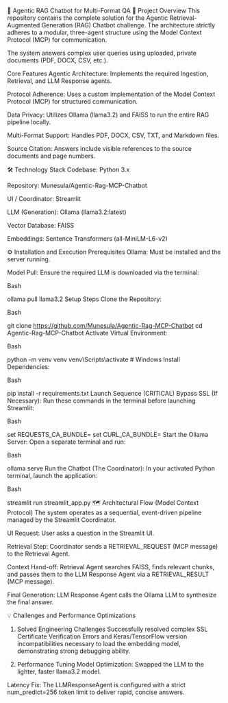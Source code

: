 🤖 Agentic RAG Chatbot for Multi-Format QA
🚀 Project Overview
This repository contains the complete solution for the Agentic Retrieval-Augmented Generation (RAG) Chatbot challenge. The architecture strictly adheres to a modular, three-agent structure using the Model Context Protocol (MCP) for communication.

The system answers complex user queries using uploaded, private documents (PDF, DOCX, CSV, etc.).

Core Features
Agentic Architecture: Implements the required Ingestion, Retrieval, and LLM Response agents.

Protocol Adherence: Uses a custom implementation of the Model Context Protocol (MCP) for structured communication.

Data Privacy: Utilizes Ollama (llama3.2) and FAISS to run the entire RAG pipeline locally.

Multi-Format Support: Handles PDF, DOCX, CSV, TXT, and Markdown files.

Source Citation: Answers include visible references to the source documents and page numbers.

🛠️ Technology Stack
Codebase: Python 3.x

Repository: Munesula/Agentic-Rag-MCP-Chatbot

UI / Coordinator: Streamlit

LLM (Generation): Ollama (llama3.2:latest)

Vector Database: FAISS

Embeddings: Sentence Transformers (all-MiniLM-L6-v2)

⚙️ Installation and Execution
Prerequisites
Ollama: Must be installed and the server running.

Model Pull: Ensure the required LLM is downloaded via the terminal:

Bash

ollama pull llama3.2
Setup Steps
Clone the Repository:

Bash

git clone https://github.com/Munesula/Agentic-Rag-MCP-Chatbot
cd Agentic-Rag-MCP-Chatbot
Activate Virtual Environment:

Bash

python -m venv venv
venv\Scripts\activate  # Windows
Install Dependencies:

Bash

pip install -r requirements.txt
Launch Sequence (CRITICAL)
Bypass SSL (If Necessary): Run these commands in the terminal before launching Streamlit:

Bash

set REQUESTS_CA_BUNDLE=
set CURL_CA_BUNDLE=
Start the Ollama Server: Open a separate terminal and run:

Bash

ollama serve
Run the Chatbot (The Coordinator): In your activated Python terminal, launch the application:

Bash

streamlit run streamlit_app.py
🗺️ Architectural Flow (Model Context Protocol)
The system operates as a sequential, event-driven pipeline managed by the Streamlit Coordinator.

UI Request: User asks a question in the Streamlit UI.

Retrieval Step: Coordinator sends a RETRIEVAL_REQUEST (MCP message) to the Retrieval Agent.

Context Hand-off: Retrieval Agent searches FAISS, finds relevant chunks, and passes them to the LLM Response Agent via a RETRIEVAL_RESULT (MCP message).

Final Generation: LLM Response Agent calls the Ollama LLM to synthesize the final answer.

💡 Challenges and Performance Optimizations
1. Solved Engineering Challenges
Successfully resolved complex SSL Certificate Verification Errors and Keras/TensorFlow version incompatibilities necessary to load the embedding model, demonstrating strong debugging ability.

2. Performance Tuning
Model Optimization: Swapped the LLM to the lighter, faster llama3.2 model.

Latency Fix: The LLMResponseAgent is configured with a strict num_predict=256 token limit to deliver rapid, concise answers.